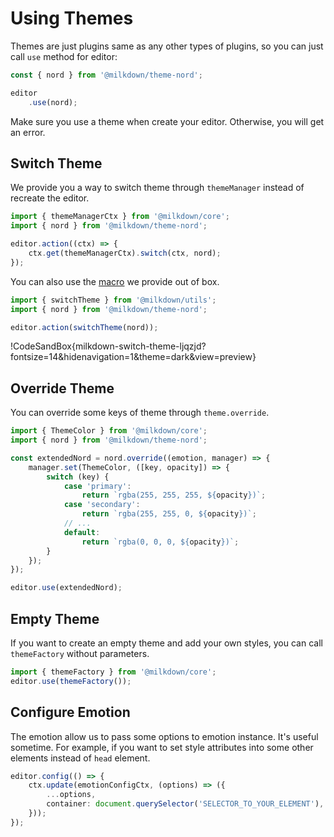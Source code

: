 # Using Themes

Themes are just plugins same as any other types of plugins, so you can just call `use` method for editor:

```typescript
const { nord } from '@milkdown/theme-nord';

editor
    .use(nord);
```

Make sure you use a theme when create your editor. Otherwise, you will get an error.

## Switch Theme

We provide you a way to switch theme through `themeManager` instead of recreate the editor.

```typescript
import { themeManagerCtx } from '@milkdown/core';
import { nord } from '@milkdown/theme-nord';

editor.action((ctx) => {
    ctx.get(themeManagerCtx).switch(ctx, nord);
});
```

You can also use the [macro]() we provide out of box.

```typescript
import { switchTheme } from '@milkdown/utils';
import { nord } from '@milkdown/theme-nord';

editor.action(switchTheme(nord));
```

!CodeSandBox{milkdown-switch-theme-ljqzjd?fontsize=14&hidenavigation=1&theme=dark&view=preview}

## Override Theme

You can override some keys of theme through `theme.override`.

```typescript
import { ThemeColor } from '@milkdown/core';
import { nord } from '@milkdown/theme-nord';

const extendedNord = nord.override((emotion, manager) => {
    manager.set(ThemeColor, ([key, opacity]) => {
        switch (key) {
            case 'primary':
                return `rgba(255, 255, 255, ${opacity})`;
            case 'secondary':
                return `rgba(255, 255, 0, ${opacity})`;
            // ...
            default:
                return `rgba(0, 0, 0, ${opacity})`;
        }
    });
});

editor.use(extendedNord);
```

## Empty Theme

If you want to create an empty theme and add your own styles,
you can call `themeFactory` without parameters.

```typescript
import { themeFactory } from '@milkdown/core';
editor.use(themeFactory());
```

## Configure Emotion

The emotion allow us to pass some options to emotion instance.
It's useful sometime. For example, if you want to set style attributes into some other elements instead of `head` element.

```typescript
editor.config(() => {
    ctx.update(emotionConfigCtx, (options) => ({
        ...options,
        container: document.querySelector('SELECTOR_TO_YOUR_ELEMENT'),
    }));
});
```
